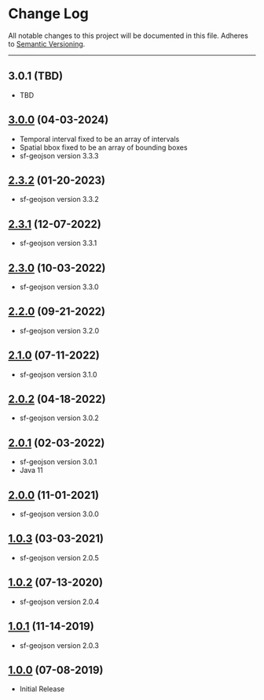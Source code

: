 # Change Log
All notable changes to this project will be documented in this file.
Adheres to [Semantic Versioning](http://semver.org/).

---

## 3.0.1 (TBD)

* TBD

## [3.0.0](https://github.com/ngageoint/ogc-api-features-json-java/releases/tag/3.0.0) (04-03-2024)

* Temporal interval fixed to be an array of intervals
* Spatial bbox fixed to be an array of bounding boxes
* sf-geojson version 3.3.3

## [2.3.2](https://github.com/ngageoint/ogc-api-features-json-java/releases/tag/2.3.2) (01-20-2023)

* sf-geojson version 3.3.2

## [2.3.1](https://github.com/ngageoint/ogc-api-features-json-java/releases/tag/2.3.1) (12-07-2022)

* sf-geojson version 3.3.1

## [2.3.0](https://github.com/ngageoint/ogc-api-features-json-java/releases/tag/2.3.0) (10-03-2022)

* sf-geojson version 3.3.0

## [2.2.0](https://github.com/ngageoint/ogc-api-features-json-java/releases/tag/2.2.0) (09-21-2022)

* sf-geojson version 3.2.0

## [2.1.0](https://github.com/ngageoint/ogc-api-features-json-java/releases/tag/2.1.0) (07-11-2022)

* sf-geojson version 3.1.0

## [2.0.2](https://github.com/ngageoint/ogc-api-features-json-java/releases/tag/2.0.2) (04-18-2022)

* sf-geojson version 3.0.2

## [2.0.1](https://github.com/ngageoint/ogc-api-features-json-java/releases/tag/2.0.1) (02-03-2022)

* sf-geojson version 3.0.1
* Java 11

## [2.0.0](https://github.com/ngageoint/ogc-api-features-json-java/releases/tag/2.0.0) (11-01-2021)

* sf-geojson version 3.0.0

## [1.0.3](https://github.com/ngageoint/ogc-api-features-json-java/releases/tag/1.0.3) (03-03-2021)

* sf-geojson version 2.0.5

## [1.0.2](https://github.com/ngageoint/ogc-api-features-json-java/releases/tag/1.0.2) (07-13-2020)

* sf-geojson version 2.0.4

## [1.0.1](https://github.com/ngageoint/ogc-api-features-json-java/releases/tag/1.0.1) (11-14-2019)

* sf-geojson version 2.0.3

## [1.0.0](https://github.com/ngageoint/ogc-api-features-json-java/releases/tag/1.0.0) (07-08-2019)

* Initial Release
